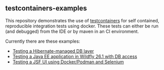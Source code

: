 ## testcontainers-examples

This repository demonstrates the use of [testcontainers](https://github.com/testcontainers/testcontainers-java) for self contained, reproducible integration tests using docker.
These tests can either be run (and debugged) from the IDE or by maven in an CI environment.


Currently there are these examples:

- [Testing a Hibernate-managed DB layer](https://github.com/kaiwinter/testcontainers-examples/tree/master/hibernate)
- [Testing a Java EE application in Wildfly 26.1 with DB access](https://github.com/kaiwinter/testcontainers-examples/tree/master/wildfly-mariadb)
- [Testing a JSF UI using Docker/Podman and Selenium](https://github.com/kaiwinter/testcontainers-examples/tree/master/jsf)